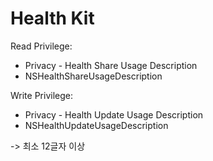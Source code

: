 # Health Kit

Read Privilege:

- Privacy - Health Share Usage Description
- NSHealthShareUsageDescription

Write Privilege:

- Privacy - Health Update Usage Description
- NSHealthUpdateUsageDescription

-> 최소 12글자 이상
